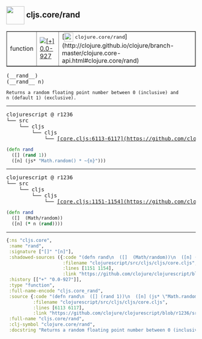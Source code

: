 ## <img width="48px" valign="middle" src="http://i.imgur.com/Hi20huC.png"> cljs.core/rand

 <table border="1">
<tr>
<td>function</td>
<td><a href="https://github.com/cljsinfo/api-refs/tree/0.0-927"><img valign="middle" alt="[+] 0.0-927" src="https://img.shields.io/badge/+-0.0--927-lightgrey.svg"></a> </td>
<td>
[<img height="24px" valign="middle" src="http://i.imgur.com/1GjPKvB.png"> <samp>clojure.core/rand</samp>](http://clojure.github.io/clojure/branch-master/clojure.core-api.html#clojure.core/rand)
</td>
</tr>
</table>

 <samp>
(__rand__)<br>
(__rand__ n)<br>
</samp>

```
Returns a random floating point number between 0 (inclusive) and
n (default 1) (exclusive).
```

---

 <pre>
clojurescript @ r1236
└── src
    └── cljs
        └── cljs
            └── <ins>[core.cljs:6113-6117](https://github.com/clojure/clojurescript/blob/r1236/src/cljs/cljs/core.cljs#L6113-L6117)</ins>
</pre>

```clj
(defn rand
  ([] (rand 1))
  ([n] (js* "Math.random() * ~{n}")))
```


---

 <pre>
clojurescript @ r1236
└── src
    └── cljs
        └── cljs
            └── <ins>[core.cljs:1151-1154](https://github.com/clojure/clojurescript/blob/r1236/src/cljs/cljs/core.cljs#L1151-L1154)</ins>
</pre>

```clj
(defn rand
  ([]  (Math/random))
  ([n] (* n (rand))))
```

---

```clj
{:ns "cljs.core",
 :name "rand",
 :signature ["[]" "[n]"],
 :shadowed-sources ({:code "(defn rand\n  ([]  (Math/random))\n  ([n] (* n (rand))))",
                     :filename "clojurescript/src/cljs/cljs/core.cljs",
                     :lines [1151 1154],
                     :link "https://github.com/clojure/clojurescript/blob/r1236/src/cljs/cljs/core.cljs#L1151-L1154"}),
 :history [["+" "0.0-927"]],
 :type "function",
 :full-name-encode "cljs.core_rand",
 :source {:code "(defn rand\n  ([] (rand 1))\n  ([n] (js* \"Math.random() * ~{n}\")))",
          :filename "clojurescript/src/cljs/cljs/core.cljs",
          :lines [6113 6117],
          :link "https://github.com/clojure/clojurescript/blob/r1236/src/cljs/cljs/core.cljs#L6113-L6117"},
 :full-name "cljs.core/rand",
 :clj-symbol "clojure.core/rand",
 :docstring "Returns a random floating point number between 0 (inclusive) and\nn (default 1) (exclusive)."}

```
